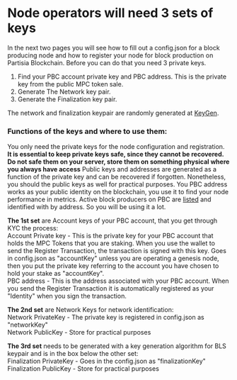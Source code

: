 # Node operators will need 3 sets of keys

In the next two pages you will see how to fill out a config.json for a block producing node and how to register your node for block production on Partisia Blockchain. Before you can do that you need 3 private keys.

1) Find your PBC account private key and PBC address. This is the private key from the public MPC token sale.    
2) Generate The Network key pair.   
3) Generate the Finalization key pair.   

The network and finalization keypair are randomly generated at [KeyGen](https://dashboard.partisiablockchain.com/keygen).

### Functions of the keys and where to use them:

You only need the private keys for the node configuration and registration. **It is essential to keep private keys safe, since they cannot be recovered. Do not safe them on your server, store them on something physical where you always have access** Public keys and addresses are generated as a function of the private key and can be recovered if forgotten. Nonetheless, you should the public keys as well for practical purposes. You PBC address works as your public identity on the blockchain, you use it to find your node performance in metrics. Active block producers on PBC are [listed](https://mpcexplorer.com/validators) and identified with by address. So you will be using it a lot.   

**The 1st set**  are Account keys of your PBC account, that you get through KYC the process:  
Account Private key - This is the private key for your PBC account that holds the MPC Tokens that you are staking. When you use the wallet to send the Register Transaction, the transaction is signed with this key. Goes in config.json as "accountKey" unless you are operating a genesis node, then you put the private key referring to the account you have chosen to hold your stake as "accountKey".  
PBC address - This is the address associated with your PBC account. When you send the Register Transaction it is automatically registered as your "Identity" when you sign the transaction.   

**The 2nd set** are Network Keys for network identification:   
Network PrivateKey - The private key is registered in config.json as "networkKey"  
Network PublicKey - Store for practical purposes

**The 3rd set** needs to be generated with a key generation algorithm for BLS keypair and is in the box below the other set:   
Finalization PrivateKey - Goes in the config.json as "finalizationKey"     
Finalization PublicKey - Store for practical purposes   
